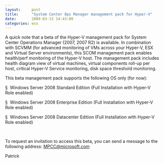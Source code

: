 ```yaml
---
layout:     post
title:      "System Center Ops Manager management pack for Hyper-V"
date:       2009-03-13 14:43:00
categories: esx
---
```

A quick note that a beta of the Hyper-V management pack for System Center Operations Manager (2007, 2007 R2) is available. In combination with SCVMM (for advanced monitoring of VMs across your Hyper-V, ESX and Virtual Server environments), this SCOM management pack enables health/perf monitoring of the Hyper-V host. The management pack includes health diagram view of virtual machines, virtual components roll-up per host, critical Hyper-V Service monitoring, disk space threshold monitoring.

This beta management pack supports the following OS only (for now):

§  Windows Server 2008 Standard Edition (Full Installation with Hyper-V Role enabled)

§  Windows Server 2008 Enterprise Edition (Full Installation with Hyper-V Role enabled)

§  Windows Server 2008 Datacenter Edition (Full Installation with Hyper-V Role enabled)

 

To request an invitation to access this beta, you can send a message to the following address: [MPCC@microsoft.com](http://blogs.technet.commailto:MPCC@microsoft.com?subject=Request:%20Hyper-V%20Management%20Pack%20Registration%20Code)

Patrick
